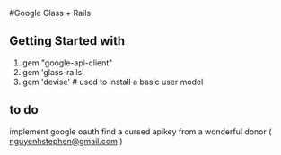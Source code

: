 #Google Glass + Rails

## Getting Started with

1. gem "google-api-client"
2. gem 'glass-rails'
3. gem 'devise' # used to install a basic user model

## to do
implement google oauth
find a cursed apikey from a wonderful donor ( nguyenhstephen@gmail.com )
